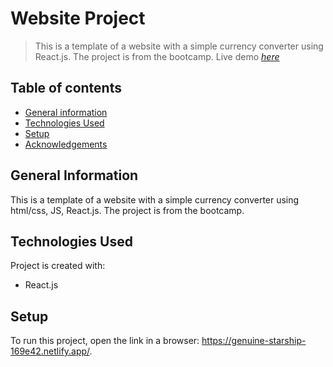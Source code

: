 # Website Project

> This is a template of a website with a simple currency converter using React.js. The project is from the bootcamp.
> Live demo [_here_](https://genuine-starship-169e42.netlify.app/)

## Table of contents

- [General information](#general-information)
- [Technologies Used](#technologies-used)
- [Setup](#setup)
- [Acknowledgements](#acknowledgements)

## General Information

This is a template of a website with a simple currency converter using html/css, JS, React.js. The project is from the bootcamp.

## Technologies Used

Project is created with:

- React.js

## Setup

To run this project, open the link in a browser: https://genuine-starship-169e42.netlify.app/.
